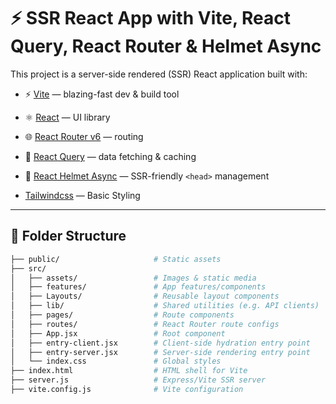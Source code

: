 # ⚡ SSR React App with Vite, React Query, React Router & Helmet Async

This project is a server-side rendered (SSR) React application built with:

- ⚡ [Vite](https://vitejs.dev/) — blazing-fast dev & build tool
- ⚛️ [React](https://reactjs.org/) — UI library
- 🌐 [React Router v6](https://reactrouter.com/) — routing
- 🔁 [React Query](https://tanstack.com/query) — data fetching & caching
- 🧠 [React Helmet Async](https://github.com/staylor/react-helmet-async) — SSR-friendly `<head>` management

- [Tailwindcss](https://tailwindcss.com) — Basic Styling

---

## 📁 Folder Structure

```bash
├── public/                     # Static assets
├── src/
│   ├── assets/                 # Images & static media
│   ├── features/               # App features/components
│   ├── Layouts/                # Reusable layout components
│   ├── lib/                    # Shared utilities (e.g. API clients)
│   ├── pages/                  # Route components
│   ├── routes/                 # React Router route configs
│   ├── App.jsx                 # Root component
│   ├── entry-client.jsx        # Client-side hydration entry point
│   ├── entry-server.jsx        # Server-side rendering entry point
│   └── index.css               # Global styles
├── index.html                  # HTML shell for Vite
├── server.js                   # Express/Vite SSR server
├── vite.config.js              # Vite configuration
```
